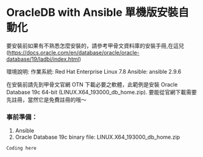 # OracleDB with Ansible 單機版安裝自動化

要安裝前如果有不熟悉怎麼安裝的，請參考甲骨文資料庫的安裝手冊,在這兒 
(https://docs.oracle.com/en/database/oracle/oracle-database/19/ladbi/index.html)

環境說明: 
作業系統: Red Hat Enterprise Linux 7.8 
Ansible: ansible 2.9.6

在安裝前請先到甲骨文官網 OTN 下載必要之軟體，此範例是安裝 Oracle Database 19c 64-bit (LINUX.X64_193000_db_home.zip). 要能從官網下載需要先註冊，當然它是免費註冊的哦～

### 事前準備：
1. Ansible
2. Oracle Database 19c binary file: LINUX.X64_193000_db_home.zip

```
Coding here
```
